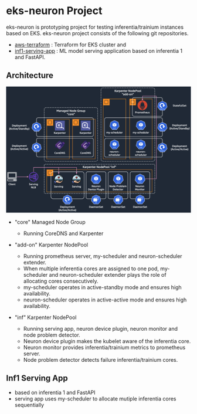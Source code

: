 # eks-neuron Project

eks-neuron is prototyping project for testing inferentia/trainium instances based on EKS. eks-neuron project consists of the following git repositories.

* [aws-terraform](https://github.com/aws-playground/eks-neuron_aws-terraform) : Terraform for EKS cluster and 
* [inf1-serving-app](https://github.com/aws-playground/eks-neuron_inf1-serving-app) : ML model serving application based on inferentia 1 and FastAPI.

## Architecture

<img src="/images/architecture.png" width="800"/>

* "core" Managed Node Group
  * Running CoreDNS and Karpenter

* "add-on" Karpenter NodePool
  * Running prometheus server, my-scheduler and neuron-scheduler extender.
  * When multiple inferentia cores are assigned to one pod, my-scheduler and neuron-scheduler extender plays the role of allocating cores consecutively.
  * my-scheduler operates in active-standby mode and ensures high availability.
  * neuron-scheduler operates in active-active mode and ensures high availability.

* "inf" Karpenter NodePool
  * Running serving app, neuron device plugin, neuron monitor and node problem detector.
  * Neuron device plugin makes the kubelet aware of the inferentia core.
  * Neuron monitor provides inferentia/trainium metrics to prometheus server. 
  * Node problem detector detects failure inferentia/trainium cores.

## Inf1 Serving App

* based on inferentia 1 and FastAPI
* serving app uses my-scheduler to allocate mutiple inferentia cores sequentially

